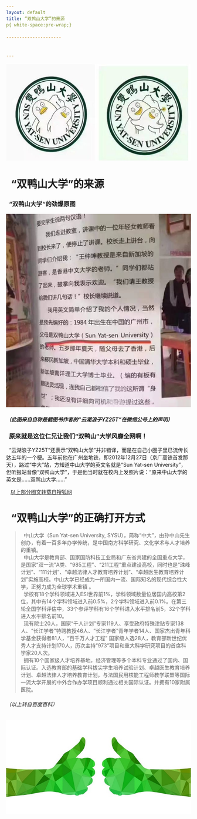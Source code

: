 ```yaml
---
layout: default
title: “双鸭山大学”的来源
p{ white-space:pre-wrap;}

---------------------


---
```

![](images/f.jpg)
# [](#header-1)&nbsp;&nbsp;“双鸭山大学”的来源

### [](#header-2)&nbsp;&nbsp;“双鸭山大学“的劲爆原图
![](images/1.png)
##### （此图来自自称是截图书作者的“云湖浪子YZ25T”在微信公号上的声明）  
### [](#header-2)&nbsp;&nbsp;原来就是这位仁兄让我们“双鸭山”大学风靡全网啊！
&nbsp;&nbsp;“云湖浪子YZ25T”还表示“双鸭山大学”并非错译，而是在自己小圈子里已流传长达五年的一个梗。五年前他在广州坐地铁，即2012年12月27日（京广高铁首发那天），路过“中大”站，方知道中山大学的英文名就是“Sun Yat-sen University”，但听报站音像“双鸭山大学”，于是他当时就在校内上发照片说：“原来中山大学的英文是……双鸭山大学……”

&nbsp;&nbsp; [以上部分图文转载自搜狐网](http://www.sohu.com/a/152103186_384562)
# [](#header-1)&nbsp;&nbsp;“双鸭山大学”的正确打开方式
>&nbsp;&nbsp;中山大学（Sun Yat-sen University, SYSU），简称“中大”，由孙中山先生创办，有着一百多年办学传统，是中国南方科学研究、文化学术与人才培养的重镇。   
&nbsp;&nbsp;中山大学是教育部、国家国防科技工业局和广东省共建的全国重点大学，是国家“双一流”A类、“985工程”、“211工程”重点建设高校，同时也是“珠峰计划”、“111计划”、“卓越法律人才教育培养计划”、“卓越医生教育培养计划”实施高校。中山大学已经成为一所国内一流、国际知名的现代综合性大学，正努力成为全球学术重镇   。     
&nbsp;&nbsp;学校有18个学科领域进入ESI世界前1%，学科领域数量位居国内高校第2位，其中有14个学科领域进入前0.5%，2个学科领域进入前0.1%。在第三轮全国学科评估中，33个参评学科有16个学科进入水平排名前5，32个学科进入水平排名前10。   
&nbsp;&nbsp;现有院士20人，国家“千人计划”专家119人、享受政府特殊津贴专家138人、“长江学者”特聘教授46人、“长江学者”青年学者14人、国家杰出青年科学基金获得者81人，“百千万人才工程” 国家级人选28人，教育部新世纪优秀人才支持计划170人，历次主持“973”项目和重大科学研究项目的首席科学家20人次。   
&nbsp;&nbsp;拥有10个国家级人才培养基地，经济管理等多个本科专业通过了国内、国际认证。入选教育部的基础学科拔尖学生培养试验计划、卓越医生教育培养计划、卓越法律人才培养教育计划，与法国民用核能工程师教学联盟等国际一流大学开展的中外合作办学项目顺利通过相关国际认证。并拥有10家附属医院。 
###### （以上转自百度百科）
![](images/点赞.jpg)


